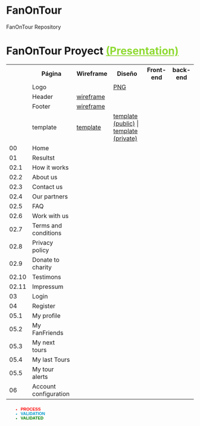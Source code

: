 FanOnTour
=========

FanOnTour Repository

<h1>FanOnTour Proyect <a style="color: #8fda33" href="wireframes/fanontour-presentation.ppt">(Presentation)</a></h1>

<table width="100%">
  <tr>
    <th scope="col">&nbsp;</th>
    <th scope="col">Página</th>
    <th scope="col">Wireframe</th>
    <th scope="col">Diseño</th>
	  <th scope="col">Front-end</th>
	  <th scope="col">back-end</th>
  </tr> 
  <tr>
    <td></td>
    <td>Logo</td>
    <td></td>
    <td class="validacion"><a target="_blank" href="design/resources/logos/logo.png">PNG</a></td>
    <td>&nbsp;</td>
    <td>&nbsp;</td>
  </tr> 
  <tr>
    <td></td>
    <td>Header</td>
    <td class="validacion"><a target="_blank" href="wireframes/header.png">wireframe</a></td>
    <td>&nbsp;</td>
	  <td>&nbsp;</td>
	  <td>&nbsp;</td>
  </tr>
  <tr>
    <td></td>
    <td>Footer</td>
    <td class="ok"><a target="_blank" href="wireframes/footer.png">wireframe</a></td>
    <td>&nbsp;</td>
	  <td>&nbsp;</td>
	  <td>&nbsp;</td>
  </tr>
  <tr>
    <td></td>
    <td>template</td>
    <td class="validacion"><a target="_blank" href="wireframes/template.pdf">template</a></td>
    <td class="validacion"><a target="_blank" href="template.html">template (public)</a> | <a target="_blank" href="template-login.html">template (private)</a></td>
    <td class="ok">&nbsp;</td>
    <td class="ok">&nbsp;</td>
  </tr>
  <tr>
    <td>00</td>
    <td>Home</td>
    <td class="ok"><a class="fancybox" target="_blank" href="diseno//01_home/home_2_player."></a></td>
    <td class="ok"><a target="_blank" href="index."></a></td>
	<td class="ok"><a target="_blank" href="http://dap.advernet.es/"></a></td>
	<td class="ok">&nbsp;</td>
  </tr>
  <tr>
    <td>01</td>
    <td>Resultst</td>
    <td class="ok"><a class="fancybox" target="_blank" href="diseno//02_pagina_playlist/playlist."></a></td>
    <td class="ok"><a target="_blank" href="playlist/listado-playlist."></a></td>
	<td class="proceso"></td>
	<td class="ok">&nbsp;</td>
  </tr>
  <tr>
    <td>02.1</td>
    <td>How it works</td>
    <td class="ok"><a class="fancybox" target="_blank" href="diseno//02_pagina_playlist/portada/portada-playlist-1200."></a></td>
    <td class="ok"><a target="_blank" href="playlist/"></a></td>
	<td class="proceso">&nbsp;</td>
	<td class="ok">&nbsp;</td>
  </tr>
  <tr>
    <td>02.2</td>
    <td>About us</td>
    <td class="ok"><a class="fancybox" target="_blank" href="diseno//03_pagina_video/video."></a></td>
    <td class="ok"><a target="_blank" href="video/listado-videos."></a></td>
	<td class="proceso"><a target="_blank" href="http://dap.advernet.es/videos"></a></td>
	<td class="ok">&nbsp;</td>
  </tr>
  <tr>
    <td>02.3</td>
    <td>Contact us</td>
    <td class="ok"><a class="fancybox" target="_blank" href="diseno//03_pagina_video/single/pagina_video_single_info."></a></td>
    <td class="ok"><a target="_blank" href="video/"></a></td>
	<td class="proceso"><a target="_blank" href="http://dap.advernet.es/videos/emma-garcia-dando-el-do-de-pecho_13075"></a></td>
	<td class="ok">&nbsp;</td>
  </tr>
  <tr>
    <td>02.4</td>
    <td>Our partners</td>
    <td class="ok"><a class="fancybox" target="_blank" href="diseno//03_pagina_video/playlist/pagina_video_playlist_info."></a></td>
    <td class="ok"><a target="_blank" href="video/video_playlist."></a></td>
	  <td class="ok">&nbsp;</td>
	  <td class="ok">&nbsp;</td>
  </tr>
  <tr>
    <td>02.5</td>
    <td>FAQ</td>
    <td class="ok"><a class="fancybox" target="_blank" href="diseno//04_canales/listado-canales/listado-canales-1200."></a></td>
    <td class="ok"><a target="_blank" href="canales/listado-canales."></a></td>
	<td class="proceso"><a target="_blank" href="http://dap.advernet.es/canales"></a></td>
	<td class="ok">&nbsp;</td>
  </tr>
  <tr>
    <td>02.6</td>
    <td>Work with us</td>
    <td class="ok"><a class="fancybox" target="_blank" href="diseno//04_canales/portada/portada-canales-1200."></a></td>
    <td class="ok"><a target="_blank" href="canales/"></a></td>
	  <td class="ok">&nbsp;</td>
	<td class="ok">&nbsp;</td>
  </tr>
  <tr>
    <td>02.7</td>
    <td>Terms and conditions</td>
    <td class="ok"><a class="fancybox" target="_blank" href="diseno//05_user/login/user-login."></a></td>
    <td class="ok"><a target="_blank" href="usuario/login."></a></td>
	<td class="proceso"><a target="_blank" href="http://dap.advernet.es/users/login"></a></td>
	<td class="ok">&nbsp;</td>
  </tr>
  <tr>
    <td>02.8</td>
    <td>Privacy policy</td>
    <td class="ok"><a class="fancybox" target="_blank" href="diseno//05_user/perfil-usuario/user-perfil."></a></td>
    <td class="ok"><a target="_blank" href="usuario/perfil."></a></td>
	<td class="ok">&nbsp;</td>
	<td class="ok">&nbsp;</td>
  </tr>
  <tr>
    <td>02.9</td>
    <td>Donate to charity</td>
    <td class="ok"><a class="fancybox" target="_blank" href="diseno//05_user/videos/user-perfil-videos."></a></td>
    <td class="ok"><a target="_blank" href="usuario/videos."></a></td>
	<td class="ok">&nbsp;</td>
	<td class="ok">&nbsp;</td>
  </tr>
  <tr>
    <td>02.10</td>
    <td>Testimons</td>
    <td class="ok"><a class="fancybox" target="_blank" href="diseno//05_user/favoritos/user-perfil-favoritos."></a></td>
    <td class="ok"><a target="_blank" href="usuario/favoritos."></a></td>
	<td class="ok">&nbsp;</td>
	<td class="ok">&nbsp;</td>
  </tr>
  <tr>
    <td>02.11</td>
    <td>Impressum</td>
    <td class="ok"><a class="fancybox" target="_blank" href="diseno//05_user/amigos/user-perfil-amigos."></a></td>
    <td class="ok"><a target="_blank" href="usuario/amigos."></a></td>
	<td class="ok">&nbsp;</td>
	<td class="ok">&nbsp;</td>
  </tr>
  <tr>
    <td>03</td>
    <td>Login</td>
    <td class="ok"><a class="fancybox" target="_blank" href="diseno//05_user/grupos/user-perfil-grupos."></a></td>
    <td class="ok"><a target="_blank" href="usuario/grupos."></a></td>
	<td class="ok">&nbsp;</td>
	<td class="ok">&nbsp;</td>
  </tr>
  <tr>
    <td>04</td>
    <td>Register</td>
    <td class="ok"><a class="fancybox" target="_blank" href="diseno//05_user/subir-video."></a></td>
    <td class="ok"><a target="_blank" href="usuario/subir-video."></a></td>
	<td class="ok">&nbsp;</td>
	<td class="ok">&nbsp;</td>
  </tr>
  <tr>
    <td>05.1</td>
    <td>My profile</td>
    <td class="ok"><a class="fancybox" target="_blank" href="diseno//06_categorias/listado/listado-categorias-1200."></a></td>
    <td class="ok"><a target="_blank" href="categorias/listado-categorias."></a></td>
	<td class="ok"><a target="_blank" href="http://dap.advernet.es/categorias/"></a></td>
	<td class="ok">&nbsp;</td>
  </tr>  
  <tr>
    <td>05.2</td>
    <td>My FanFriends</td>
    <td class="ok"><a class="fancybox" target="_blank" href="diseno//06_categorias/categoria/categoria-1200."></a></td>
    <td class="ok"><a target="_blank" href="categorias/"></a></td>
	<td class="ok">&nbsp;</td>
	<td class="ok">&nbsp;</td>
  </tr>
  <tr>
    <td>05.3</td>
    <td>My next tours</td>
    <td class="ok"><a class="fancybox" target="_blank" href="diseno//07_grupos/grupos_1200."></a></td>
    <td class="ok"><a target="_blank" href="grupos/listado-grupos."></a></td>
	<td class="proceso"><a target="_blank" href="http://dap.advernet.es/grupos"></a></td>
	<td class="ok">&nbsp;</td>
  </tr>
  <tr>
    <td>05.4</td>
    <td>My last Tours</td>
    <td class="ok"><a class="fancybox" target="_blank" href="diseno//07_grupos/grupo."></a></td>
    <td class="ok"><a target="_blank" href="grupos/"></a></td>
	<td class="ok"><a target="_blank" href="http://dap.advernet.es/grupos/feliz_navidad_18/"></a></td>
	<td class="ok">&nbsp;</td>
  </tr>
  <tr>
    <td>05.5</td>
    <td>My tour alerts</td>
    <td class="ok"><a class="fancybox" target="_blank" href="diseno//07_grupos/grupo."></a></td>
    <td class="ok"><a target="_blank" href="grupos/"></a></td>
  <td class="ok"><a target="_blank" href="http://dap.advernet.es/grupos/feliz_navidad_18/"></a></td>
  <td class="ok">&nbsp;</td>
  </tr>
    <tr>
    <td>06</td>
    <td>Account configuration</td>
    <td class="ok"><a class="fancybox" target="_blank" href="diseno//07_grupos/grupo."></a></td>
    <td class="ok"><a target="_blank" href="grupos/"></a></td>
  <td class="ok"><a target="_blank" href="http://dap.advernet.es/grupos/feliz_navidad_18/"></a></td>
  <td class="ok">&nbsp;</td>
  </tr>
</table>
<ul style="font: bold 11px Arial; text-transform: uppercase;margin-top: 20px; margin-left: 20px; ">
	<li style="color: red">process</li>
	<li style="color: #09C">validation</li>
	<li style="color: green">validated</li>
</ul>
